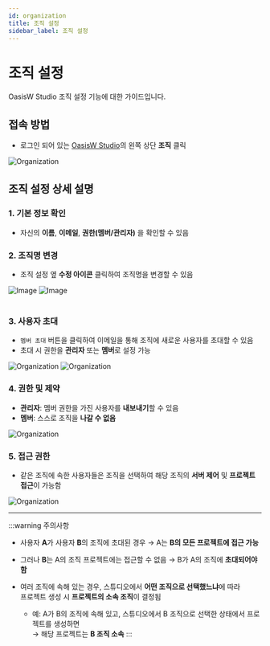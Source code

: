 ```yaml
---
id: organization
title: 조직 설정
sidebar_label: 조직 설정
---
```


# 조직 설정

OasisW Studio 조직 설정 기능에 대한 가이드입니다.

## 접속 방법

- 로그인 되어 있는 [OasisW Studio](https://oasisserver.link/)의 왼쪽 상단 **조직** 클릭

![Organization](/img/usage-guide/14_1.png)

## 조직 설정 상세 설명

### 1. 기본 정보 확인
- 자신의 **이름**, **이메일**, **권한(멤버/관리자)** 을 확인할 수 있음

### 2. 조직명 변경
- 조직 설정 옆 **수정 아이콘** 클릭하여 조직명을 변경할 수 있음

<div style={{display: 'flex', gap: '10px'}}>
  <img src="/img/usage-guide/14_7.png" alt="Image" style={{maxWidth: '35%'}} />
  <img src="/img/usage-guide/14_6.png" alt="Image" style={{maxWidth: '55%'}} />
</div>
<br />

### 3. 사용자 초대
- `멤버 초대` 버튼을 클릭하여 이메일을 통해 조직에 새로운 사용자를 초대할 수 있음
- 초대 시 권한을 **관리자** 또는 **멤버**로 설정 가능

![Organization](/img/usage-guide/14_2.png)
![Organization](/img/usage-guide/14_3.png)

### 4. 권한 및 제약
- **관리자**: 멤버 권한을 가진 사용자를 **내보내기**할 수 있음  
- **멤버**: 스스로 조직을 **나갈 수 없음**

![Organization](/img/usage-guide/14_4.png)

### 5. 접근 권한
- 같은 조직에 속한 사용자들은 조직을 선택하여 해당 조직의 **서버 제어** 및 **프로젝트 접근**이 가능함

![Organization](/img/usage-guide/14_5.png)

---

:::warning 주의사항
 
- 사용자 **A**가 사용자 **B**의 조직에 초대된 경우 → A는 **B의 모든 프로젝트에 접근 가능**
- 그러나 **B**는 A의 조직 프로젝트에는 접근할 수 없음 → B가 A의 조직에 **초대되어야 함**

- 여러 조직에 속해 있는 경우, 스튜디오에서 **어떤 조직으로 선택했느냐**에 따라  
  프로젝트 생성 시 **프로젝트의 소속 조직**이 결정됨  
  - 예: A가 B의 조직에 속해 있고, 스튜디오에서 B 조직으로 선택한 상태에서 프로젝트를 생성하면  
    → 해당 프로젝트는 **B 조직 소속**
:::